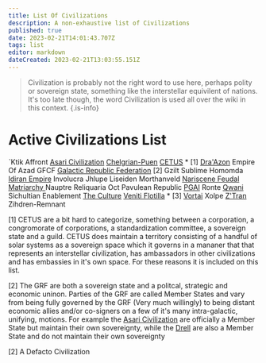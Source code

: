 ```yaml
---
title: List Of Civilizations
description: A non-exhaustive list of Civilizations
published: true
date: 2023-02-21T14:01:43.707Z
tags: list
editor: markdown
dateCreated: 2023-02-21T13:03:55.151Z
---
```


> Civilization is probably not the right word to use here, perhaps polity or sovereign state, something like the interstellar equivilent of nations. It's too late though, the word Civilization is used all over the wiki in this context.
{.is-info}


# Active Civilizations List
ˋKtik
Affront
[Asari Civilization](/Asari_Civ)
[Chelgrian-Puen](/Chelgrian)
[CETUS](/CETUS) * [1]
[Dra'Azon](/Dra'Azon)
Empire Of Azad
GFCF
[Galactic Republic Federation](/Galactic_Republic_Federation) [2]
Gzilt Sublime
Homomda 
[Idiran Empire](/Idiran)
Involucra
Jhlupe
Liseiden 
Morthanveld
[Nariscene Feudal Matriarchy ](/Nariscene_Feudal_Matriarchy) 
Nauptre Reliquaria
Oct
Pavulean Republic 
[PGAI](/PGAI)
Ronte 
[Qwani](/Qwani)
Sichultian Enablement 
[The Culture](/The_Culture)
[Veniti Flotilla](/Veniti_Flotilla) * [3]
[Vortai](/Vortai)
Xolpe
[Z'Tran](/Z'Tran)
Zihdren-Remnant 

[1] CETUS are a bit hard to categorize, something between a corporation, a congromorate of corporations, a standardization committee, a sovereign state and a guild. CETUS does maintain a territory consisting of a handful of solar systems as a sovereign space which it governs in a mananer that that represents an interstellar civilization, has ambassadors in other civilizations and has embassies in it's own space. For these reasons it is included on this list.

[2] The GRF are both a sovereign state and a politcal, strategic and economic uninon. Parties of the GRF are called Member States and vary from being fully governed by the GRF (Very much willingly) to being distant economic allies and/or co-signers on a few of it's many intra-galactic, unifying, motions. For example the [Asari Civilization](/Asari_Civ) are officially a Member State but maintain their own sovereignty, while the [Drell](/Drell) are also a Member State and do not maintain their own sovereignty

[2] A Defacto Civilization
